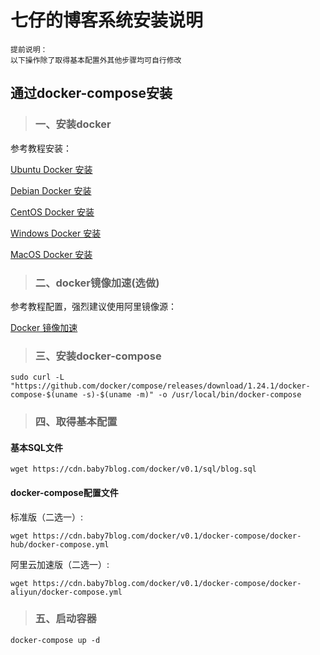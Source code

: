 #  七仔的博客系统安装说明

```
提前说明：
以下操作除了取得基本配置外其他步骤均可自行修改
```

## 通过docker-compose安装

> ### 一、安装docker

参考教程安装：

[Ubuntu Docker 安装](https://www.runoob.com/docker/ubuntu-docker-install.html)

[Debian Docker 安装](https://www.runoob.com/docker/debian-docker-install.html)

[CentOS Docker 安装](https://www.runoob.com/docker/centos-docker-install.html)

[Windows Docker 安装](https://www.runoob.com/docker/windows-docker-install.html)

[MacOS Docker 安装](https://www.runoob.com/docker/macos-docker-install.html)

> ### 二、docker镜像加速(选做)

参考教程配置，强烈建议使用阿里镜像源：

[Docker 镜像加速](https://www.runoob.com/docker/docker-mirror-acceleration.html)

> ### 三、安装docker-compose

```
sudo curl -L "https://github.com/docker/compose/releases/download/1.24.1/docker-compose-$(uname -s)-$(uname -m)" -o /usr/local/bin/docker-compose
```

> ### 四、取得基本配置

#### 基本SQL文件

```
wget https://cdn.baby7blog.com/docker/v0.1/sql/blog.sql
```

#### docker-compose配置文件

标准版（二选一）:

```
wget https://cdn.baby7blog.com/docker/v0.1/docker-compose/docker-hub/docker-compose.yml
```

阿里云加速版（二选一）:

```
wget https://cdn.baby7blog.com/docker/v0.1/docker-compose/docker-aliyun/docker-compose.yml
```

> ### 五、启动容器

```
docker-compose up -d
```